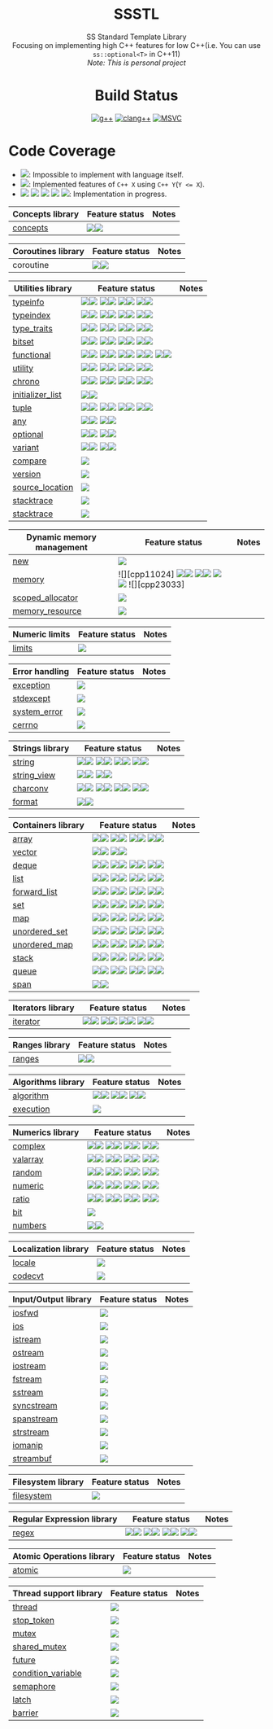 <div align="center">
  
# SSSTL
SS Standard Template Library  
Focusing on implementing high C++ features for low C++(i.e. You can use `ss::optional<T>` in C++11)  
*Note: This is personal project*

# Build Status
[![g++](https://github.com/lackhole/ssstl/actions/workflows/gcc.yml/badge.svg)](https://github.com/lackhole/ssstl/actions/workflows/gcc.yml)
[![clang++](https://github.com/lackhole/ssstl/actions/workflows/clang.yml/badge.svg)](https://github.com/lackhole/ssstl/actions/workflows/clang.yml)
[![MSVC](https://github.com/lackhole/ssstl/actions/workflows/msvc.yml/badge.svg)](https://github.com/lackhole/ssstl/actions/workflows/msvc.yml)
</div>

# Code Coverage

<!--- 
100%      : brightgreen
75% ~ 100%: green
50% ~ 75% : yellowgreen
25% ~ 50% : yellow
0% ~ 25%  : orange
0%        : red
--->

* ![](https://img.shields.io/badge/not_possible-grey): Impossible to implement with language itself.
* ![](https://img.shields.io/badge/C++X-100%25-brightgreen): Implemented features of `C++ X` using `C++ Y`(`Y <= X`).
* ![](https://img.shields.io/badge/C++N-X%25-green)
  ![](https://img.shields.io/badge/C++N-X%25-yellowgreen)
  ![](https://img.shields.io/badge/C++N-X%25-yellow)
  ![](https://img.shields.io/badge/C++N-X%25-orange)
  ![](https://img.shields.io/badge/C++N-X%25-red): 
  Implementation in progress.

| Concepts library                              | Feature status      | Notes            |
|-----------------------------------------------|---------------------|------------------|
| [concepts](status/concepts.md)                | ![][cpp20]![][p007] |                  |

| Coroutines library                            | Feature status                                                        | Notes            |
|-----------------------------------------------|-----------------------------------------------------------------------|------------------|
| coroutine                                     | ![][cpp20]![][p000]                                                         |                  |

| Utilities library                              | Feature status                                                                                      | Notes |
|------------------------------------------------|-----------------------------------------------------------------------------------------------------|-------|
| [typeinfo](status/typeinfo.md)                 | ![][cpp11]![][p000] ![][cpp14]![][p000] ![][cpp17]![][p000] ![][cpp20]![][p000]                     |       |
| [typeindex](status/typeindex.md)               | ![][cpp11]![][p000] ![][cpp14]![][p000] ![][cpp17]![][p000] ![][cpp20]![][p000]                     |       |
| [type_traits](status/type_traits.md)           | ![][cpp11]![][p100] ![][cpp14]![][p100] ![][cpp17]![][p100] ![][cpp20]![][p064]                     |       |
| [bitset](status/bitset.md)                     | ![][cpp11]![][p000] ![][cpp14]![][p000] ![][cpp17]![][p000] ![][cpp20]![][p000]                     |       |
| [functional](status/functional.md)             | ![][cpp11]![][p066] ![][cpp14]![][p100] ![][cpp17]![][p020] ![][cpp20]![][p000] ![][cpp23]![][p100] |       |
| [utility](status/utility.md)                   | ![][cpp11]![][p100] ![][cpp14]![][p100] ![][cpp17]![][p100] ![][cpp20]![][p096]                     |       |
| [chrono](status/chrono.md)                     | ![][cpp11]![][p000] ![][cpp14]![][p000] ![][cpp17]![][p000] ![][cpp20]![][p000]                     |       |
| [initializer_list](status/initializer_list.md) | ![][cpp11]![][p100]                                                                                 |       |
| [tuple](status/tuple.md)                       | ![][cpp11]![][p075] ![][cpp14]![][p100] ![][cpp17]![][p100] ![][cpp20]![][p000]                     |       |
| [any](status/any.md)                           | ![][cpp17]![][p000] ![][cpp20]![][p000]                                                             |       |
| [optional](status/optional.md)                 | ![][cpp17]![][p100] ![][cpp20]![][p000]                                                             |       |
| [variant](status/variant.md)                   | ![][cpp17]![][p000] ![][cpp20]![][p000]                                                             |       |
| [compare](status/compare.md)                   | ![][unknown_]                                                                                       |       |
| [version](status/version.md)                   | ![][unknown_]                                                                                       |       |
| [source_location](status/source_location.md)   | ![][impossib]                                                                                       |       |
| [stacktrace](status/stacktrace.md)             | ![][impossib]                                                                                       |       |
| [stacktrace](status/stacktrace.md)             | ![][impossib]                                                                                       |       |


| Dynamic memory management                      | Feature status                                                        | Notes            |
|------------------------------------------------|-----------------------------------------------------------------------|------------------|
| [new](status/new.md)                           | ![][unknown_]                                                         |                  |
| [memory](status/memory.md)                     | ![][cpp11024] ![][cpp14]![][p100] ![][cpp17]![][p000] ![][cpp20]![][p000] ![][cpp23033] |                  |
| [scoped_allocator](status/scoped_allocator.md) | ![][unknown_]                                                         |                  |
| [memory_resource](status/memory_resource.md)   | ![][unknown_]                                                         |                  |


| Numeric limits             | Feature status                                                        | Notes            |
|----------------------------|-----------------------------------------------------------------------|------------------|
| [limits](status/limits.md) | ![][unknown_]                                                         |                  |

| Error handling                         | Feature status                                                        | Notes            |
|----------------------------------------|-----------------------------------------------------------------------|------------------|
| [exception](status/exception.md)       | ![][unknown_]                                                         |                  |
| [stdexcept](status/stdexcept.md)       | ![][unknown_]                                                         |                  |
| [system_error](status/system_error.md) | ![][unknown_]                                                         |                  |
| [cerrno](status/cerrno.md)             | ![][unknown_]                                                         |                  |

| Strings library                      | Feature status                                                                  | Notes |
|--------------------------------------|---------------------------------------------------------------------------------|-------|
| [string](status/string.md)           | ![][cpp11]![][p000] ![][cpp14]![][p000] ![][cpp17]![][p000] ![][cpp20]![][p000] |       |
| [string_view](status/string_view.md) | ![][cpp17]![][p000] ![][cpp20]![][p000]                                         |       |
| [charconv](status/charconv.md)       | ![][cpp11]![][p000] ![][cpp14]![][p000] ![][cpp17]![][p000] ![][cpp20]![][p000] |       |
| [format](status/format.md)           | ![][cpp20]![][p000]                                                             |       |

| Containers library                       | Feature status                                                                  | Notes |
|------------------------------------------|---------------------------------------------------------------------------------|-------|
| [array](status/array.md)                 | ![][cpp11]![][p100] ![][cpp14]![][p100] ![][cpp17]![][p100] ![][cpp20]![][p050] |       |
| [vector](status/vector.md)               | ![][cpp11]![][p017] ![][cpp20]![][p000]                                         |       |
| [deque](status/deque.md)                 | ![][cpp11]![][p000] ![][cpp14]![][p000] ![][cpp17]![][p000] ![][cpp20]![][p000] |       |
| [list](status/list.md)                   | ![][cpp11]![][p000] ![][cpp14]![][p000] ![][cpp17]![][p000] ![][cpp20]![][p000] |       |
| [forward_list](status/forward_list.md)   | ![][cpp11]![][p000] ![][cpp14]![][p000] ![][cpp17]![][p000] ![][cpp20]![][p000] |       |
| [set](status/set.md)                     | ![][cpp11]![][p000] ![][cpp14]![][p000] ![][cpp17]![][p000] ![][cpp20]![][p000] |       |
| [map](status/map.md)                     | ![][cpp11]![][p000] ![][cpp14]![][p000] ![][cpp17]![][p000] ![][cpp20]![][p000] |       |
| [unordered_set](status/unordered_set.md) | ![][cpp11]![][p000] ![][cpp14]![][p000] ![][cpp17]![][p000] ![][cpp20]![][p000] |       |
| [unordered_map](status/unordered_map.md) | ![][cpp11]![][p000] ![][cpp14]![][p000] ![][cpp17]![][p000] ![][cpp20]![][p000] |       |
| [stack](status/stack.md)                 | ![][cpp11]![][p000] ![][cpp14]![][p000] ![][cpp17]![][p000] ![][cpp20]![][p000] |       |
| [queue](status/queue.md)                 | ![][cpp11]![][p000] ![][cpp14]![][p000] ![][cpp17]![][p000] ![][cpp20]![][p000] |       |
| [span](status/span.md)                   | ![][cpp20]![][p000]                                                             |       |

| Iterators library              | Feature status                                                                  | Notes |
|--------------------------------|---------------------------------------------------------------------------------|-------|
| [iterator](status/iterator.md) | ![][cpp11]![][p038] ![][cpp14]![][p100] ![][cpp17]![][p100] ![][cpp20]![][p006] |       |

| Ranges library                                | Feature status                                                        | Notes            |
|-----------------------------------------------|-----------------------------------------------------------------------|------------------|
| [ranges](status/ranges.md)                    | ![][cpp20]![][p000]                                                         |                  |

| Algorithms library               | Feature status                                              | Notes |
|----------------------------------|-------------------------------------------------------------|-------|
| [algorithm](status/algorithm.md) | ![][cpp11]![][p015] ![][cpp17]![][p000] ![][cpp20]![][p000] |       |
| [execution](status/execution.md) | ![][unknown_]                                               |       |

| Numerics library               | Feature status                                                                  | Notes |
|--------------------------------|---------------------------------------------------------------------------------|-------|
| [complex](status/complex.md)   | ![][cpp11]![][p000] ![][cpp14]![][p000] ![][cpp17]![][p000] ![][cpp20]![][p000] |       |
| [valarray](status/valarray.md) | ![][cpp11]![][p000] ![][cpp14]![][p000] ![][cpp17]![][p000] ![][cpp20]![][p000] |       |
| [random](status/random.md)     | ![][cpp11]![][p000] ![][cpp14]![][p000] ![][cpp17]![][p000] ![][cpp20]![][p000] |       |
| [numeric](status/numeric.md)   | ![][cpp11]![][p000] ![][cpp14]![][p000] ![][cpp17]![][p000] ![][cpp20]![][p000] |       |
| [ratio](status/ratio.md)       | ![][cpp11]![][p000] ![][cpp14]![][p000] ![][cpp17]![][p000] ![][cpp20]![][p000] |       |
| [bit](status/bit.md)           | ![][unknown_]                                                                   |       |
| [numbers](status/numbers.md)   | ![][cpp20]![][p000]                                                             |       |

| Localization library         | Feature status                                                        | Notes            |
|------------------------------|-----------------------------------------------------------------------|------------------|
| [locale](status/locale.md)   | ![][unknown_]                                                         |                  |
| [codecvt](status/codecvt.md) | ![][deprecat]                                                         |                  |

| Input/Output library               | Feature status                                                        | Notes            |
|------------------------------------|-----------------------------------------------------------------------|------------------|
| [iosfwd](status/iosfwd.md)         | ![][unknown_]                                                         |                  |
| [ios](status/ios.md)               | ![][unknown_]                                                         |                  |
| [istream](status/istream.md)       | ![][unknown_]                                                         |                  |
| [ostream](status/ostream.md)       | ![][unknown_]                                                         |                  |
| [iostream](status/iostream.md)     | ![][unknown_]                                                         |                  |
| [fstream](status/fstream.md)       | ![][unknown_]                                                         |                  |
| [sstream](status/sstream.md)       | ![][unknown_]                                                         |                  |
| [syncstream](status/syncstream.md) | ![][unknown_]                                                         |                  |
| [spanstream](status/spanstream.md) | ![][unknown_]                                                         |                  |
| [strstream](status/strstream.md)   | ![][deprecat]                                                         |                  |
| [iomanip](status/iomanip.md)       | ![][unknown_]                                                         |                  |
| [streambuf](status/streambuf.md)   | ![][unknown_]                                                         |                  |

| Filesystem library                 | Feature status                                                        | Notes            |
|------------------------------------|-----------------------------------------------------------------------|------------------|
| [filesystem](status/filesystem.md) | ![][impossib]                                                         |                  |

| Regular Expression library | Feature status                                                                  | Notes |
|----------------------------|---------------------------------------------------------------------------------|-------|
| [regex](status/regex.md)   | ![][cpp11]![][p000] ![][cpp14]![][p000] ![][cpp17]![][p000] ![][cpp20]![][p000] |       |

| Atomic Operations library  | Feature status                                                        | Notes            |
|----------------------------|-----------------------------------------------------------------------|------------------|
| [atomic](status/atomic.md) |  ![][unknown_]                                                        |                  |

| Thread support library                             | Feature status                                                        | Notes            |
|----------------------------------------------------|-----------------------------------------------------------------------|------------------|
| [thread](status/thread.md)                         |  ![][unknown_]                                                        |                  |
| [stop_token](status/stop_token.md)                 |  ![][unknown_]                                                        |                  |
| [mutex](status/mutex.md)                           |  ![][unknown_]                                                        |                  |
| [shared_mutex](status/shared_mutex.md)             |  ![][unknown_]                                                        |                  |
| [future](status/future.md)                         |  ![][unknown_]                                                        |                  |
| [condition_variable](status/condition_variable.md) |  ![][unknown_]                                                        |                  |
| [semaphore](status/semaphore.md)                   |  ![][unknown_]                                                        |                  |
| [latch](status/latch.md)                           |  ![][unknown_]                                                        |                  |
| [barrier](status/barrier.md)                       |  ![][unknown_]                                                        |                  |


[impossib]: https://img.shields.io/badge/not_possible-grey
[unknown_]: https://img.shields.io/badge/unknown-grey
[deprecat]: https://img.shields.io/badge/deprecated-grey

[legacy]: https://img.shields.io/badge/legacy-555555
[cpp11]: https://img.shields.io/badge/C++11-555555
[cpp14]: https://img.shields.io/badge/C++14-555555
[cpp17]: https://img.shields.io/badge/C++17-555555
[cpp20]: https://img.shields.io/badge/C++20-555555
[cpp23]: https://img.shields.io/badge/C++23-555555
[cpp26]: https://img.shields.io/badge/C++26-555555

[p000]: https://img.shields.io/badge/0%25-red
[p001]: https://img.shields.io/badge/1%25-orange
[p002]: https://img.shields.io/badge/2%25-orange
[p003]: https://img.shields.io/badge/3%25-orange
[p004]: https://img.shields.io/badge/4%25-orange
[p005]: https://img.shields.io/badge/5%25-orange
[p006]: https://img.shields.io/badge/6%25-orange
[p007]: https://img.shields.io/badge/7%25-orange
[p008]: https://img.shields.io/badge/8%25-orange
[p009]: https://img.shields.io/badge/9%25-orange
[p010]: https://img.shields.io/badge/10%25-orange
[p011]: https://img.shields.io/badge/11%25-orange
[p012]: https://img.shields.io/badge/12%25-orange
[p013]: https://img.shields.io/badge/13%25-orange
[p014]: https://img.shields.io/badge/14%25-orange
[p015]: https://img.shields.io/badge/15%25-orange
[p016]: https://img.shields.io/badge/16%25-orange
[p017]: https://img.shields.io/badge/17%25-orange
[p018]: https://img.shields.io/badge/18%25-orange
[p019]: https://img.shields.io/badge/19%25-orange
[p020]: https://img.shields.io/badge/20%25-orange
[p021]: https://img.shields.io/badge/21%25-orange
[p022]: https://img.shields.io/badge/22%25-orange
[p023]: https://img.shields.io/badge/23%25-orange
[p024]: https://img.shields.io/badge/24%25-orange
[p025]: https://img.shields.io/badge/25%25-yellow
[p026]: https://img.shields.io/badge/26%25-yellow
[p027]: https://img.shields.io/badge/27%25-yellow
[p028]: https://img.shields.io/badge/28%25-yellow
[p029]: https://img.shields.io/badge/29%25-yellow
[p030]: https://img.shields.io/badge/30%25-yellow
[p031]: https://img.shields.io/badge/31%25-yellow
[p032]: https://img.shields.io/badge/32%25-yellow
[p033]: https://img.shields.io/badge/33%25-yellow
[p034]: https://img.shields.io/badge/34%25-yellow
[p035]: https://img.shields.io/badge/35%25-yellow
[p036]: https://img.shields.io/badge/36%25-yellow
[p037]: https://img.shields.io/badge/37%25-yellow
[p038]: https://img.shields.io/badge/38%25-yellow
[p039]: https://img.shields.io/badge/39%25-yellow
[p040]: https://img.shields.io/badge/40%25-yellow
[p041]: https://img.shields.io/badge/41%25-yellow
[p042]: https://img.shields.io/badge/42%25-yellow
[p043]: https://img.shields.io/badge/43%25-yellow
[p044]: https://img.shields.io/badge/44%25-yellow
[p045]: https://img.shields.io/badge/45%25-yellow
[p046]: https://img.shields.io/badge/46%25-yellow
[p047]: https://img.shields.io/badge/47%25-yellow
[p048]: https://img.shields.io/badge/48%25-yellow
[p049]: https://img.shields.io/badge/49%25-yellow
[p050]: https://img.shields.io/badge/50%25-yellowgreen
[p051]: https://img.shields.io/badge/51%25-yellowgreen
[p052]: https://img.shields.io/badge/52%25-yellowgreen
[p053]: https://img.shields.io/badge/53%25-yellowgreen
[p054]: https://img.shields.io/badge/54%25-yellowgreen
[p055]: https://img.shields.io/badge/55%25-yellowgreen
[p056]: https://img.shields.io/badge/56%25-yellowgreen
[p057]: https://img.shields.io/badge/57%25-yellowgreen
[p058]: https://img.shields.io/badge/58%25-yellowgreen
[p059]: https://img.shields.io/badge/59%25-yellowgreen
[p060]: https://img.shields.io/badge/60%25-yellowgreen
[p061]: https://img.shields.io/badge/61%25-yellowgreen
[p062]: https://img.shields.io/badge/62%25-yellowgreen
[p063]: https://img.shields.io/badge/63%25-yellowgreen
[p064]: https://img.shields.io/badge/64%25-yellowgreen
[p065]: https://img.shields.io/badge/65%25-yellowgreen
[p066]: https://img.shields.io/badge/66%25-yellowgreen
[p067]: https://img.shields.io/badge/67%25-yellowgreen
[p068]: https://img.shields.io/badge/68%25-yellowgreen
[p069]: https://img.shields.io/badge/69%25-yellowgreen
[p070]: https://img.shields.io/badge/70%25-yellowgreen
[p071]: https://img.shields.io/badge/71%25-yellowgreen
[p072]: https://img.shields.io/badge/72%25-yellowgreen
[p073]: https://img.shields.io/badge/73%25-yellowgreen
[p074]: https://img.shields.io/badge/74%25-yellowgreen
[p075]: https://img.shields.io/badge/75%25-green
[p076]: https://img.shields.io/badge/76%25-green
[p077]: https://img.shields.io/badge/77%25-green
[p078]: https://img.shields.io/badge/78%25-green
[p079]: https://img.shields.io/badge/79%25-green
[p080]: https://img.shields.io/badge/80%25-green
[p081]: https://img.shields.io/badge/81%25-green
[p082]: https://img.shields.io/badge/82%25-green
[p083]: https://img.shields.io/badge/83%25-green
[p084]: https://img.shields.io/badge/84%25-green
[p085]: https://img.shields.io/badge/85%25-green
[p086]: https://img.shields.io/badge/86%25-green
[p087]: https://img.shields.io/badge/87%25-green
[p088]: https://img.shields.io/badge/88%25-green
[p089]: https://img.shields.io/badge/89%25-green
[p090]: https://img.shields.io/badge/90%25-green
[p091]: https://img.shields.io/badge/91%25-green
[p092]: https://img.shields.io/badge/92%25-green
[p093]: https://img.shields.io/badge/93%25-green
[p094]: https://img.shields.io/badge/94%25-green
[p095]: https://img.shields.io/badge/95%25-green
[p096]: https://img.shields.io/badge/96%25-green
[p097]: https://img.shields.io/badge/97%25-green
[p098]: https://img.shields.io/badge/98%25-green
[p099]: https://img.shields.io/badge/99%25-green
[p100]: https://img.shields.io/badge/100%25-brightgreen
